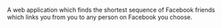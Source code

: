 A web application which finds the shortest sequence of Facebook friends which links you from you to any person on Facebook you choose.